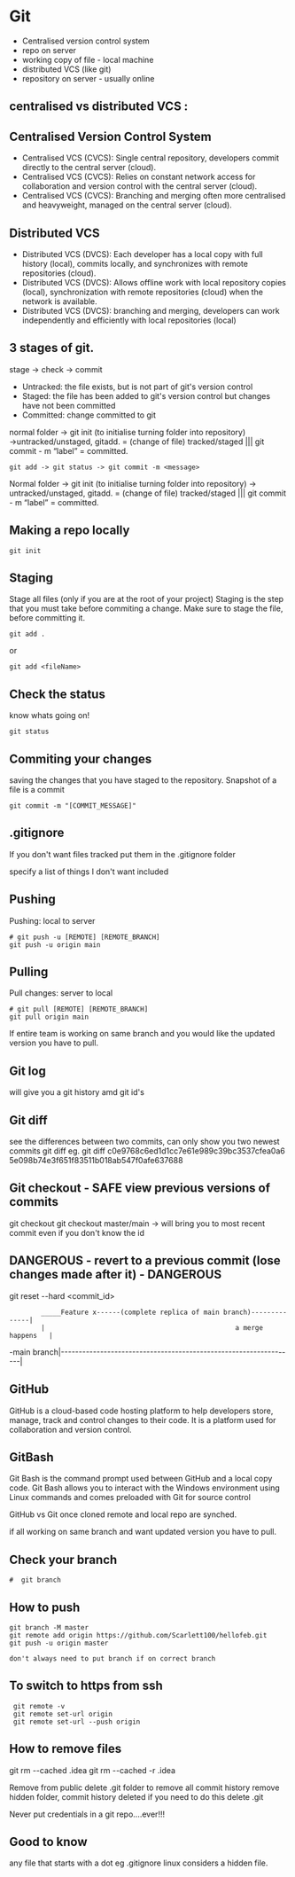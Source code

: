 #  Git


* Centralised version control system
* repo on server
* working copy of file - local machine
* distributed VCS (like git)
* repository on server - usually online

## centralised vs distributed VCS :

## Centralised Version Control System
* Centralised VCS (CVCS): Single central repository, developers commit directly to the central server (cloud).
* Centralised VCS (CVCS): Relies on constant network access for collaboration and version control with the central server (cloud).
* Centralised VCS (CVCS): Branching and merging often more centralised and heavyweight, managed on the central server (cloud).

## Distributed VCS

* Distributed VCS (DVCS): Each developer has a local copy with full history (local), commits locally, and synchronizes with remote repositories (cloud).
* Distributed VCS (DVCS): Allows offline work with local repository copies (local), synchronization with remote repositories (cloud) when the network is available.
* Distributed VCS (DVCS): branching and merging,  developers can work independently and efficiently with local repositories (local)

## 3 stages of git.
stage → check →  commit

* Untracked: the file exists, but is not part of git's version control
* Staged: the file has been added to git's version control but changes have not been committed
* Committed: change committed to git

normal folder → git init (to initialise turning folder into repository) →untracked/unstaged,  gitadd. = (change of file) tracked/staged ||| git commit - m “label” = committed.
```
git add -> git status -> git commit -m <message>
```
Normal folder → git init (to initialise turning folder into repository) → untracked/unstaged,  gitadd. = (change of file) tracked/staged ||| git commit - m “label” = committed.

## Making a repo locally
```
git init
```


## Staging
Stage all files (only if you are at the root of your project)
Staging is the step that you must take before commiting a change.
Make sure to stage the file, before committing it.
```
git add .
```
or 
```
git add <fileName>
```

##  Check the status
know whats going on!
```
git status
```

##  Commiting your changes
saving the changes that you have staged to the repository.
Snapshot of a file is a commit
```
git commit -m "[COMMIT_MESSAGE]"
```

## .gitignore

If you don't want files tracked put them in the  .gitignore folder

specify a list of things I don't want included


## Pushing 
Pushing: local to server
```
# git push -u [REMOTE] [REMOTE_BRANCH]
git push -u origin main
```

## Pulling
Pull changes: server to local
```
# git pull [REMOTE] [REMOTE_BRANCH]
git pull origin main
```
If entire team is working on same branch and you would like the  updated version you have to pull.

## Git log
will give you a git history amd git id's

## Git diff
see the differences between two commits, can only show you two newest commits
git diff <old-commit-id> <new-commit-id>
eg.
git diff c0e9768c6ed1d1cc7e61e989c39bc3537cfea0a6 5e098b74e3f651f83511b018ab547f0afe637688

## Git checkout - SAFE view previous versions of commits
git checkout <any commit id>
git checkout master/main -> will bring you to most recent commit even if you don't know the id

## DANGEROUS - revert to a previous commit (lose changes made after it) - DANGEROUS
git reset --hard <commit_id>


            _____Feature x------(complete replica of main branch)--------------|
            |                                                a merge happens   |
-main branch|------------------------------------------------------------------|

## GitHub
GitHub is a cloud-based code hosting platform to help developers store, manage, track and control changes to their code. 
It is a platform used for collaboration and version control.

## GitBash
Git Bash is the command prompt used between GitHub and a local copy code.
Git Bash allows you to interact with the Windows environment using Linux commands and comes preloaded with Git for source control

GitHub vs Git 
once cloned remote and local repo are synched.

if all working on same branch and want updated version you have to pull.

## Check your branch
```
#  git branch
```

## How to push
```
git branch -M master
git remote add origin https://github.com/Scarlett100/hellofeb.git
git push -u origin master

don't always need to put branch if on correct branch
```

## To switch to https from ssh
```
 git remote -v
 git remote set-url origin 
 git remote set-url --push origin
```

## How to remove files
git rm  --cached .idea
git rm  --cached -r .idea

Remove from public
delete .git folder to remove all commit history
remove hidden folder, commit history deleted if you need to do this delete .git

Never put credentials in a git repo....ever!!!

## Good to know
any file that starts with a dot eg .gitignore linux considers a hidden file.









